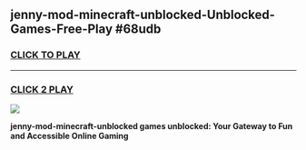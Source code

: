 
## jenny-mod-minecraft-unblocked-Unblocked-Games-Free-Play #68udb
<h3>
<a href="https://us.freeplayer.one?title=jenny-mod-minecraft-unblocked&ref=9M">CLICK TO PLAY</a></h3>
<hr>

<h3>
<a href="https://us.freeplayer.one?title=jenny-mod-minecraft-unblocked&ref=9M">CLICK 2 PLAY</a>
  
</h3>

<a href="https://us.freeplayer.one?title=jenny-mod-minecraft-unblocked&ref=9M"><img src="https://clearcache.store/games.png"></a>


**jenny-mod-minecraft-unblocked games unblocked: Your Gateway to Fun and Accessible Online Gaming**
